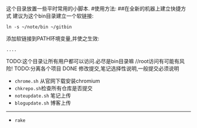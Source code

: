 这个目录放置一些平时常用的小脚本.
#使用方法:
##在全新的机器上建立快捷方式
建议为这个bin目录建立一个软链接:

	ln -s ~/note/bin ~/gitbin	

添加软链接到PATH环境变量,并使之生效:

	....

TODO:这个目录让所有用户都可以访问.必尽是bin目录嘛 //root访问有可能有风险!
TODO:分离各个项目 DONE
修改提交,笔记选择性说明,一般提交必须说明

* `chrome.sh` 从官网下载安装chromium
* `chkrepo.sh`检查所有仓库是否提交
* `noteupdate.sh` 笔记上传
* `blogupdate.sh` 博客上传

---

* `rake`
